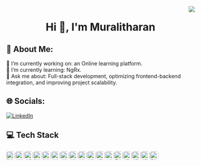 <img align="right" src="https://visitor-badge.laobi.icu/badge?page_id=dmmuralitharan.dmmuralitharan&"  />

<h1 align="center">Hi 👋, I'm Muralitharan</h1>

## 💫 About Me:

🔭 I’m currently working on: an Online learning platform.<br>🌱 I’m currently learning: NgRx.<br>💬 Ask me about: Full-stack development, optimizing frontend-backend integration, and improving project scalability.<br>

## 🌐 Socials:

[![LinkedIn](https://img.shields.io/badge/LinkedIn-%230077B5.svg?logo=linkedin&logoColor=white)](https://linkedin.com/in/dmmuralitharan) 

###

<h2 align="left">💻 Tech Stack</h2>

###

<div align="left" style="display:flex">
  <img src="https://img.shields.io/badge/HTML5-E34F26?logo=html5&logoColor=white&style=for-the-badge" height="23" style="border-radius:5px" alt="html5 logo"  />
  <img width="1" />
  <img src="https://img.shields.io/badge/CSS3-1572B6?logo=css3&logoColor=white&style=for-the-badge" height="23" style="border-radius:5px" alt="css3 logo"  />
  <img width="1" />
  <img src="https://img.shields.io/badge/Tailwind CSS-06B6D4?logo=tailwindcss&logoColor=black&style=for-the-badge" height="23" style="border-radius:5px" alt="tailwindcss logo"  />
  <img width="1" />
  <img src="https://img.shields.io/badge/Bootstrap-7952B3?logo=bootstrap&logoColor=white&style=for-the-badge" height="23" style="border-radius:5px" alt="bootstrap logo"  />
  <img width="1" />
  <img src="https://img.shields.io/badge/JavaScript-F7DF1E?logo=javascript&logoColor=black&style=for-the-badge" height="23" style="border-radius:5px" alt="javascript logo"  />
  <img width="1" />
  <img src="https://img.shields.io/badge/Angular-DD0031?logo=angular&logoColor=white&style=for-the-badge" height="23" style="border-radius:5px" alt="angularjs logo"  />
  <img width="1" />
  <img src="https://img.shields.io/badge/TypeScript-3178C6?logo=typescript&logoColor=white&style=for-the-badge" height="23" style="border-radius:5px" alt="typescript logo"  />
  <img width="1" />
  <img src="https://img.shields.io/badge/Node.js-339933?logo=nodedotjs&logoColor=white&style=for-the-badge" height="23" style="border-radius:5px" alt="nodejs logo"  />
  <img width="1" />
  <img src="https://img.shields.io/badge/MongoDB-47A248?logo=mongodb&logoColor=white&style=for-the-badge" height="23" style="border-radius:5px" alt="mongodb logo"  />
  <img width="1" />
  <img src="https://img.shields.io/badge/Express-000000?logo=express&logoColor=white&style=for-the-badge" height="23" style="border-radius:5px" alt="express logo"  />
  <img width="1" />
  <img src="https://img.shields.io/badge/PHP-777BB4?logo=php&logoColor=black&style=for-the-badge" height="23" style="border-radius:5px" alt="php logo"  />
  <img width="1" />
  <img src="https://img.shields.io/badge/MySQL-4479A1?logo=mysql&logoColor=white&style=for-the-badge" height="23" style="border-radius:5px" alt="mysql logo"  />
  <img width="1" />
  <img src="https://img.shields.io/badge/Flask-000000?logo=flask&logoColor=white&style=for-the-badge" height="23" style="border-radius:5px" alt="flask logo"  />
  <img width="1" />
  <img src="https://img.shields.io/badge/Git-F05032?logo=git&logoColor=white&style=for-the-badge" height="23" style="border-radius:5px" alt="git logo"  />
  <img width="1" />
  <img src="https://img.shields.io/badge/GitHub-181717?logo=github&logoColor=white&style=for-the-badge" height="23" style="border-radius:5px" alt="github logo"  />
  <img width="1" />
  <img src="https://img.shields.io/badge/GitHub Actions-2388FF?logo=githubactions&logoColor=white&style=for-the-badge" height="23" style="border-radius:5px" alt="githubactions logo"  />
  <img width="1" />
  <img src="https://img.shields.io/badge/Linux-FCC624?logo=linux&logoColor=black&style=for-the-badge" height="23" style="border-radius:5px" alt="linux logo"  />
</div>

###
